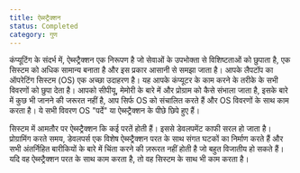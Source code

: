```yaml
---
title: ऐब्स्ट्रैक्शन
status: Completed
category: गुण
---
```


कंप्यूटिंग के संदर्भ में, ऐब्स्ट्रैक्शन एक निरूपण है जो सेवाओं के उपभोक्ता से विशिष्टताओं को छुपाता है, एक सिस्टम को अधिक सामान्य बनाता है और इस प्रकार आसानी से समझा जाता है। आपके लैपटॉप का ऑपरेटिंग सिस्टम (OS) एक अच्छा उदाहरण है। यह आपके कंप्यूटर के काम करने के तरीके के सभी विवरणों को छुपा देता है। आपको सीपीयू, मेमोरी के बारे में और प्रोग्राम को कैसे संभाला जाता है, इसके बारे में कुछ भी जानने की जरूरत नहीं है, आप सिर्फ OS को संचालित करते हैं और OS विवरणों के साथ काम करता है। ये सभी विवरण OS "पर्दे" या ऐब्स्ट्रैक्शन के पीछे छिपे हुए हैं।

सिस्टम में आमतौर पर ऐब्स्ट्रैक्शन कि कई परतें होती हैं। इससे डेवलपमेंट काफी सरल हो जाता है। प्रोग्रामिंग करते समय, डेवलपर्स एक विशेष ऐब्स्ट्रैक्शन परत के साथ संगत घटकों का निर्माण करते हैं और सभी अंतर्निहित बारीकियों के बारे में चिंता करने की ज़रूरत नहीं होती है जो बहुत विजातीय हो सकते हैं। यदि वह ऐब्स्ट्रैक्शन परत के साथ काम करता है, तो वह सिस्टम के साथ भी काम करता है।
